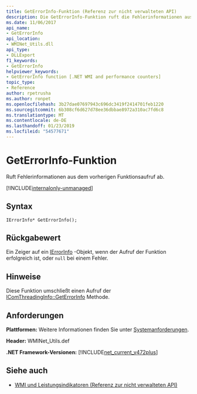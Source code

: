 ```yaml
---
title: GetErrorInfo-Funktion (Referenz zur nicht verwalteten API)
description: Die GetErrorInfo-Funktion ruft die Fehlerinformationen aus dem vorherigen Funktionsaufruf ab.
ms.date: 11/06/2017
api_name:
- GetErrorInfo
api_location:
- WMINet_Utils.dll
api_type:
- DLLExport
f1_keywords:
- GetErrorInfo
helpviewer_keywords:
- GetErrorInfo function [.NET WMI and performance counters]
topic_type:
- Reference
author: rpetrusha
ms.author: ronpet
ms.openlocfilehash: 3b27dae07697943c696dc3419f2414701feb1220
ms.sourcegitcommit: 6b308cf6d627d78ee36dbbae8972a310ac7fd6c8
ms.translationtype: MT
ms.contentlocale: de-DE
ms.lasthandoff: 01/23/2019
ms.locfileid: "54577671"
---
```

# <a name="geterrorinfo-function"></a>GetErrorInfo-Funktion
Ruft Fehlerinformationen aus dem vorherigen Funktionsaufruf ab.  
  
[!INCLUDE[internalonly-unmanaged](../../../../includes/internalonly-unmanaged.md)]
  
## <a name="syntax"></a>Syntax  
  
```  
IErrorInfo* GetErrorInfo(); 
```  

## <a name="return-value"></a>Rückgabewert

Ein Zeiger auf ein [IErrorInfo](https://docs.microsoft.com/previous-versions/windows/desktop/api/oaidl/nn-oaidl-ierrorinfo) -Objekt, wenn der Aufruf der Funktion erfolgreich ist, oder `null` bei einem Fehler.
  
## <a name="remarks"></a>Hinweise

Diese Funktion umschließt einen Aufruf der [IComThreadingInfo::GetErrorInfo](/windows/desktop/api/objidlbase/nf-objidlbase-icomthreadinginfo-getcurrentapartmenttype) Methode.

## <a name="requirements"></a>Anforderungen  
 **Plattformen:** Weitere Informationen finden Sie unter [Systemanforderungen](../../../../docs/framework/get-started/system-requirements.md).  
  
 **Header:** WMINet_Utils.def  
  
 **.NET Framework-Versionen:** [!INCLUDE[net_current_v472plus](../../../../includes/net-current-v472plus.md)]  
  
## <a name="see-also"></a>Siehe auch
- [WMI und Leistungsindikatoren (Referenz zur nicht verwalteten API)](index.md)
